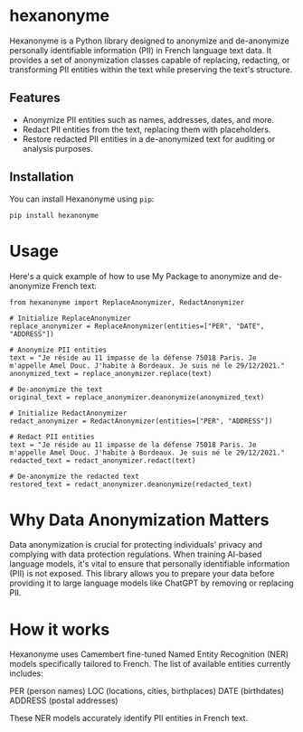 # hexanonyme
Hexanonyme is a Python library designed to anonymize and de-anonymize personally identifiable information (PII) in French language text data. It provides a set of anonymization classes capable of replacing, redacting, or transforming PII entities within the text while preserving the text's structure.

## Features

- Anonymize PII entities such as names, addresses, dates, and more.
- Redact PII entities from the text, replacing them with placeholders.
- Restore redacted PII entities in a de-anonymized text for auditing or analysis purposes.

## Installation

You can install Hexanonyme using `pip`:

```
pip install hexanonyme
```

# Usage

Here's a quick example of how to use My Package to anonymize and de-anonymize French text:

```
from hexanonyme import ReplaceAnonymizer, RedactAnonymizer

# Initialize ReplaceAnonymizer
replace_anonymizer = ReplaceAnonymizer(entities=["PER", "DATE", "ADDRESS"])

# Anonymize PII entities
text = "Je réside au 11 impasse de la défense 75018 Paris. Je m'appelle Amel Douc. J'habite à Bordeaux. Je suis né le 29/12/2021."
anonymized_text = replace_anonymizer.replace(text)

# De-anonymize the text
original_text = replace_anonymizer.deanonymize(anonymized_text)

# Initialize RedactAnonymizer
redact_anonymizer = RedactAnonymizer(entities=["PER", "ADDRESS"])

# Redact PII entities
text = "Je réside au 11 impasse de la défense 75018 Paris. Je m'appelle Amel Douc. J'habite à Bordeaux. Je suis né le 29/12/2021."
redacted_text = redact_anonymizer.redact(text)

# De-anonymize the redacted text
restored_text = redact_anonymizer.deanonymize(redacted_text)
```

# Why Data Anonymization Matters
Data anonymization is crucial for protecting individuals' privacy and complying with data protection regulations. When training AI-based language models, it's vital to ensure that personally identifiable information (PII) is not exposed. This library allows you to prepare your data before providing it to large language models like ChatGPT by removing or replacing PII.

# How it works

Hexanonyme uses Camembert fine-tuned Named Entity Recognition (NER) models specifically tailored to French. The list of available entities currently includes:

PER (person names)
LOC (locations, cities, birthplaces)
DATE (birthdates)
ADDRESS (postal addresses)

These NER models accurately identify PII entities in French text.